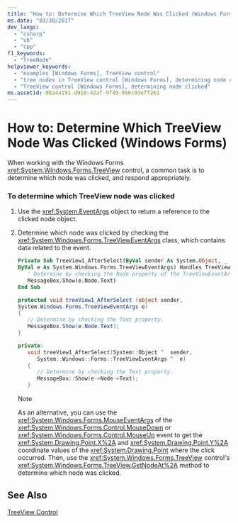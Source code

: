 ```yaml
---
title: "How to: Determine Which TreeView Node Was Clicked (Windows Forms)"
ms.date: "03/30/2017"
dev_langs: 
  - "csharp"
  - "vb"
  - "cpp"
f1_keywords: 
  - "TreeNode"
helpviewer_keywords: 
  - "examples [Windows Forms], TreeView control"
  - "tree nodes in TreeView control [Windows Forms], determining node clicked"
  - "TreeView control [Windows Forms], determining node clicked"
ms.assetid: 06a4a191-d918-42af-9f49-956c93eff261
---
```

# How to: Determine Which TreeView Node Was Clicked (Windows Forms)
When working with the Windows Forms <xref:System.Windows.Forms.TreeView> control, a common task is to determine which node was clicked, and respond appropriately.  
  
### To determine which TreeView node was clicked  
  
1. Use the <xref:System.EventArgs> object to return a reference to the clicked node object.  
  
2. Determine which node was clicked by checking the <xref:System.Windows.Forms.TreeViewEventArgs> class, which contains data related to the event.  
  
   ```vb  
   Private Sub TreeView1_AfterSelect(ByVal sender As System.Object, _  
   ByVal e As System.Windows.Forms.TreeViewEventArgs) Handles TreeView1.AfterSelect  
      ' Determine by checking the Node property of the TreeViewEventArgs.  
      MessageBox.Show(e.Node.Text)  
   End Sub  
   ```  
  
   ```csharp  
   protected void treeView1_AfterSelect (object sender,   
   System.Windows.Forms.TreeViewEventArgs e)  
   {  
      // Determine by checking the Text property.  
      MessageBox.Show(e.Node.Text);  
   }  
   ```  
  
   ```cpp  
   private:  
      void treeView1_AfterSelect(System::Object ^  sender,  
         System::Windows::Forms::TreeViewEventArgs ^  e)  
      {  
         // Determine by checking the Text property.  
         MessageBox::Show(e->Node->Text);  
      }  
   ```  
  
   > [!NOTE]
   >  As an alternative, you can use the <xref:System.Windows.Forms.MouseEventArgs> of the <xref:System.Windows.Forms.Control.MouseDown> or <xref:System.Windows.Forms.Control.MouseUp> event to get the <xref:System.Drawing.Point.X%2A> and <xref:System.Drawing.Point.Y%2A> coordinate values of the <xref:System.Drawing.Point> where the click occurred. Then, use the <xref:System.Windows.Forms.TreeView> control's <xref:System.Windows.Forms.TreeView.GetNodeAt%2A> method to determine which node was clicked.  
  
## See Also  
 [TreeView Control](../../../../docs/framework/winforms/controls/treeview-control-windows-forms.md)
